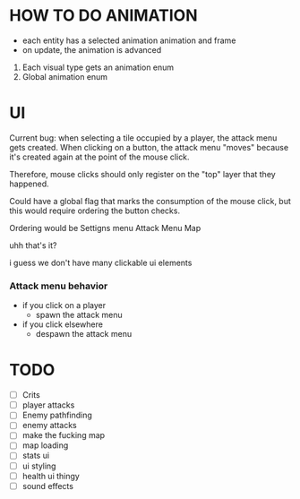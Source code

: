 # HOW TO DO ANIMATION
- each entity has a selected animation animation and frame
- on update, the animation is advanced


1. Each visual type gets an animation enum
2. Global animation enum


# UI
Current bug: when selecting a tile occupied by a player, the attack menu gets created. When clicking on a button, the attack menu "moves" because it's created again at the point of the mouse click.

Therefore, mouse clicks should only register on the "top" layer that they happened.

Could have a global flag that marks the consumption of the mouse click, but this would require ordering the button checks.

Ordering would be
Settigns menu
Attack Menu
Map

uhh that's it?

i guess we don't have many clickable ui elements

### Attack menu behavior
- if you click on a player
  - spawn the attack menu
- if you click elsewhere
  - despawn the attack menu


# TODO
- [ ] Crits
- [ ] player attacks
- [ ] Enemy pathfinding
- [ ] enemy attacks
- [ ] make the fucking map
- [ ] map loading
- [ ] stats ui
- [ ] ui styling
- [ ] health ui thingy
- [ ] sound effects
